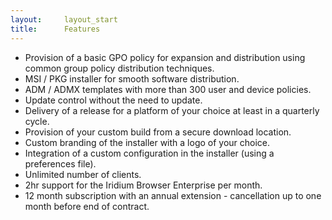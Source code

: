 ```yaml
---
layout:		layout_start
title:		Features
---
```

- Provision of a basic GPO policy for expansion and distribution using common group policy distribution techniques.
- MSI / PKG installer for smooth software distribution.
- ADM / ADMX templates with more than 300 user and device policies.
- Update control without the need to update.
- Delivery of a release for a platform of your choice at least in a quarterly cycle.
- Provision of your custom build from a secure download location.
- Custom branding of the installer with a logo of your choice.
- Integration of a custom configuration in the installer (using a preferences file).
- Unlimited number of clients.
- 2hr support for the Iridium Browser Enterprise per month.
- 12 month subscription with an annual extension - cancellation up to one month before end of contract.